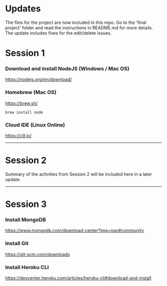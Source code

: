# Updates
The files for the project are now included in this repo. Go to the 'final project' folder and read the instructions in README.md for 
more details. The update includes fixes for the edit/delete issues.

# Session 1
### Download and install NodeJS (Windows / Mac OS)

https://nodejs.org/en/download/

### Homebrew (Mac OS)


https://brew.sh/

```
brew install node
```

### Cloud IDE (Linux Online)

https://c9.io/


---

# Session 2

Summary of the activities from Session 2 will be included here in a later update.

---


# Session 3
### Install MongoDB

https://www.mongodb.com/download-center?jmp=nav#community

### Install Git

https://git-scm.com/downloads

### Install Heroku CLI

https://devcenter.heroku.com/articles/heroku-cli#download-and-install